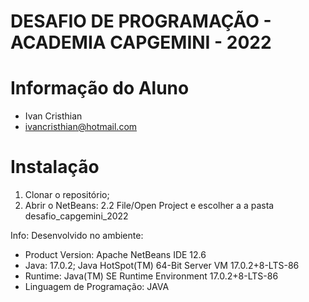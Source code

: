# DESAFIO DE PROGRAMAÇÃO - ACADEMIA CAPGEMINI - 2022

# Informação do Aluno
* Ivan Cristhian
* ivancristhian@hotmail.com

# Instalação
1. Clonar o repositório;
2. Abrir o NetBeans:
2.2 File/Open Project e escolher a a pasta desafio_capgemini_2022

Info: Desenvolvido no ambiente:
* Product Version: Apache NetBeans IDE 12.6
* Java: 17.0.2; Java HotSpot(TM) 64-Bit Server VM 17.0.2+8-LTS-86
* Runtime: Java(TM) SE Runtime Environment 17.0.2+8-LTS-86
* Linguagem de Programação: JAVA
